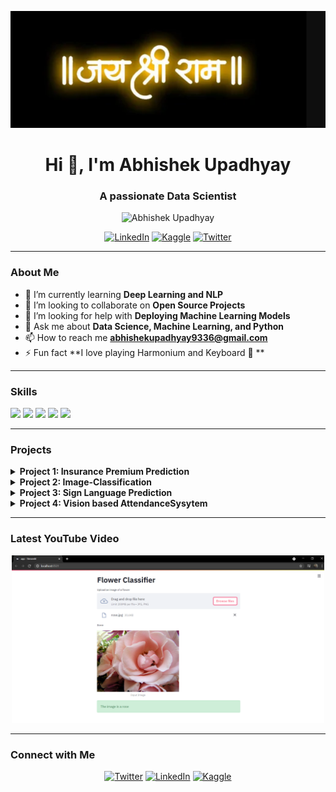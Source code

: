 
<p align="center">
  <img src="https://github.com/Abhishek4209/Abhishek4209/blob/main/Screenshot%202024-06-22%20113610.png" alt="जय श्री राम">
</p>


<h1 align="center">Hi 👋, I'm Abhishek Upadhyay</h1>
<h3 align="center">A passionate Data Scientist</h3>

<p align="center"> <img src="https://komarev.com/ghpvc/?username=Abhishek4209&label=Profile%20views&color=0e75b6&style=flat" alt="Abhishek Upadhyay" /> </p>

<p align="center">
  <a href="https://linkedin.com/in/abhishek-upadhyay"><img src="https://img.shields.io/badge/-Abhishek%20Upadhyay-blue?style=flat&logo=Linkedin&logoColor=white" alt="LinkedIn"/></a>
  <a href="https://www.kaggle.com/abhishupadhyay"><img src="https://img.shields.io/badge/-Abhishek%20Upadhyay-grey?style=flat&logo=Kaggle&logoColor=white" alt="Kaggle"/></a>
  <a href="https://x.com/Abhishe21529227"><img src="https://img.shields.io/twitter/follow/abhishek-upadhyay?style=social" alt="Twitter"/></a>
</p>


---

### About Me

- 🌱 I’m currently learning **Deep Learning and NLP**
- 👯 I’m looking to collaborate on **Open Source Projects**
- 🤔 I’m looking for help with **Deploying Machine Learning Models**
- 💬 Ask me about **Data Science, Machine Learning, and Python**
- 📫 How to reach me **abhishekupadhyay9336@gmail.com**
- ⚡ Fun fact **I love  playing Harmonium and Keyboard 🎹 **

---

### Skills

<p align="left">
  <img src="https://img.shields.io/badge/Python-3670A0?style=for-the-badge&logo=python&logoColor=ffdd54"/>
  <img src="https://img.shields.io/badge/R-276DC3?style=for-the-badge&logo=r&logoColor=white"/>
  <img src="https://img.shields.io/badge/TensorFlow-FF6F00?style=for-the-badge&logo=tensorflow&logoColor=white"/>
  
  <img src="https://img.shields.io/badge/Scikit--Learn-F7931E?style=for-the-badge&logo=scikit-learn&logoColor=white"/>
  <img src="https://img.shields.io/badge/SQL-336791?style=for-the-badge&logo=postgresql&logoColor=white"/>
</p>

---

### Projects

<details>
  <summary><b>Project 1: Insurance Premium Prediction</b></summary>
  <p>The goal of this project is to give people an estimate of how much they need based on their individual health situation. After that, customers can work with any health insurance carrier and its plans and perks while keeping the projected cost from our study in mind. This can assist a person in concentrating on the health side of an insurance policy rather han the ineffective part

</p>
  <img src="https://user-images.githubusercontent.com/house-price-prediction.gif" alt="House Price Prediction" width="500"/>
</details>

<details>
  <summary><b>Project 2: Image-Classification </b></summary>
  <p>Image-Classification-Streamlit-TensorFlow techniques.</p>
    <a href="https://youtu.be/aTXraC_CS6s?si=EnIE7gjCjr39KoDQ"><img src="https://github.com/Abhishek4209/Flower-Image-Classification/blob/main/misc/sample_output.png" alt="Latest YouTube Video" width="500"/></a>
</details>

<details>
  <summary><b>Project 3: Sign Language Prediction </b></summary>
  <p>Sign language is a vital means of communication for people with hearing impairments. This project aims to leverage machine learning algorithms to automatically interpret sign language gestures. By training models on a dataset of sign language gestures, the system can recognize and translate these gestures into text or speech.</p>
  <img src="https://github.com/Abhishek4209/Sign-Language-detection/blob/main/Cssd.gif" alt="Sign Language prediction" width="500"/>
</details>



<details>
  <summary><b>Project 4: Vision based AttendanceSysytem </b></summary>
  <p>Smart attendance system using OpenCv and Hara- Cascade Classifier .</p>
  <img src="https://github.com/Abhishek4209/Smart--Attendence-System/blob/main/example.png" alt="Sign Language prediction" width="500"/>
</details>




---

### Latest YouTube Video

<p align="center">
  <a href="https://youtu.be/aTXraC_CS6s?si=EnIE7gjCjr39KoDQ"><img src="https://github.com/Abhishek4209/Flower-Image-Classification/blob/main/misc/sample_output.png" alt="Latest YouTube Video" width="500"/></a>
</p>

---

### Connect with Me

<p align="center">
  <a href="https://twitter.com/abhishek-upadhyay"><img src="https://img.shields.io/twitter/follow/abhishek-upadhyay?style=social" alt="Twitter"/></a>
  <a href="https://linkedin.com/in/abhishek-upadhyay"><img src="https://img.shields.io/badge/-Abhishek%20Upadhyay-blue?style=flat&logo=Linkedin&logoColor=white" alt="LinkedIn"/></a>
  <a href="https://kaggle.com/abhishek-upadhyay"><img src="https://img.shields.io/badge/-Abhishek%20Upadhyay-grey?style=flat&logo=Kaggle&logoColor=white" alt="Kaggle"/></a>
</p>


</p>
